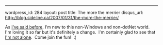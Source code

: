--- 
wordpress_id: 284
layout: post
title: The more the merrier
disqus_url: http://blog.sideline.ca/2007/01/31/the-more-the-merrier/

As <a href="http://www.sideline.ca/2007/01/05/things-are-changing/">I've said before</a>, I'm new to this non-Windows and non-dotNet world.  I'm loving it so far but it's definitely a change.  I'm certainly glad to see that <a href="http://www.softiesonrails.com/2007/1/31/introducing-the-softies-on-rails-forum">I'm not alone</a>.  Come join the fun!  :)
